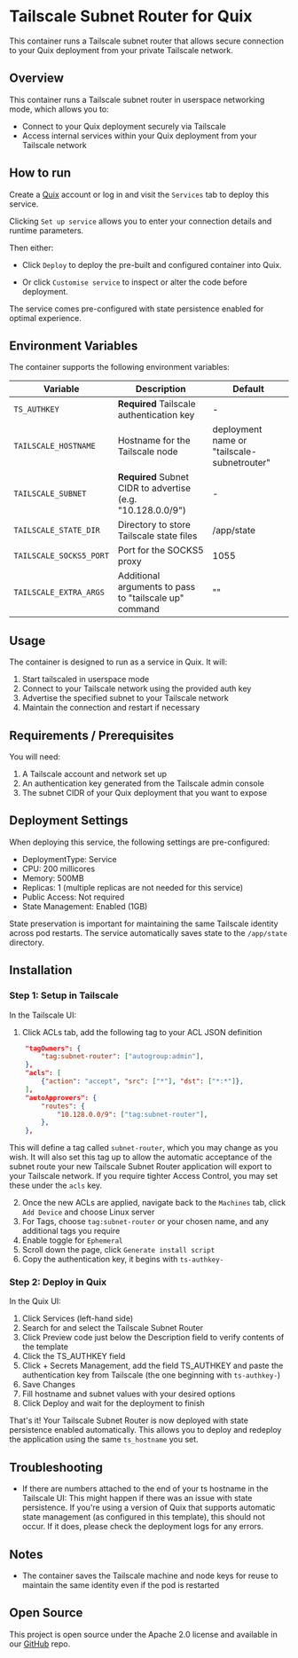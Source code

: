 # Tailscale Subnet Router for Quix

This container runs a Tailscale subnet router that allows secure connection to your Quix deployment from your private Tailscale network.

## Overview

This container runs a Tailscale subnet router in userspace networking mode, which allows you to:
- Connect to your Quix deployment securely via Tailscale
- Access internal services within your Quix deployment from your Tailscale network

## How to run

Create a [Quix](https://portal.platform.quix.io/signup?xlink=github) account or log in and visit the `Services` tab to deploy this service.

Clicking `Set up service` allows you to enter your connection details and runtime parameters.

Then either: 
* Click `Deploy` to deploy the pre-built and configured container into Quix.

* Or click `Customise service` to inspect or alter the code before deployment.

The service comes pre-configured with state persistence enabled for optimal experience.

## Environment Variables

The container supports the following environment variables:

| Variable | Description | Default |
|----------|-------------|---------|
| `TS_AUTHKEY` | **Required** Tailscale authentication key | - |
| `TAILSCALE_HOSTNAME` | Hostname for the Tailscale node | deployment name or "tailscale-subnetrouter" |
| `TAILSCALE_SUBNET` | **Required** Subnet CIDR to advertise (e.g. "10.128.0.0/9") | - |
| `TAILSCALE_STATE_DIR` | Directory to store Tailscale state files | /app/state |
| `TAILSCALE_SOCKS5_PORT` | Port for the SOCKS5 proxy | 1055 |
| `TAILSCALE_EXTRA_ARGS` | Additional arguments to pass to "tailscale up" command | "" |

## Usage

The container is designed to run as a service in Quix. It will:

1. Start tailscaled in userspace mode
2. Connect to your Tailscale network using the provided auth key
3. Advertise the specified subnet to your Tailscale network
4. Maintain the connection and restart if necessary

## Requirements / Prerequisites

You will need:
1. A Tailscale account and network set up
2. An authentication key generated from the Tailscale admin console
3. The subnet CIDR of your Quix deployment that you want to expose

## Deployment Settings

When deploying this service, the following settings are pre-configured:
- DeploymentType: Service
- CPU: 200 millicores
- Memory: 500MB
- Replicas: 1 (multiple replicas are not needed for this service)
- Public Access: Not required
- State Management: Enabled (1GB)

State preservation is important for maintaining the same Tailscale identity across pod restarts. The service automatically saves state to the `/app/state` directory.

## Installation

### Step 1: Setup in Tailscale

In the Tailscale UI:
1. Click ACLs tab, add the following tag to your ACL JSON definition
```json
	"tagOwners": {
		"tag:subnet-router": ["autogroup:admin"],
	},
	"acls": [
		{"action": "accept", "src": ["*"], "dst": ["*:*"]},
	],
	"autoApprovers": {
		"routes": {
			"10.128.0.0/9": ["tag:subnet-router"],
		},
	},
```
This will define a tag called `subnet-router`, which you may change as you wish. It will also set this tag up to allow the automatic acceptance of the subnet route your new Tailscale Subnet Router application will export to your Tailscale network. If you require tighter Access Control, you may set these under the `acls` key.

2. Once the new ACLs are applied, navigate back to the `Machines` tab, click `Add Device` and choose Linux server
3. For Tags, choose `tag:subnet-router` or your chosen name, and any additional tags you require
4. Enable toggle for `Ephemeral`
5. Scroll down the page, click `Generate install script`
6. Copy the authentication key, it begins with `ts-authkey-`

### Step 2: Deploy in Quix

In the Quix UI:
1. Click Services (left-hand side)
2. Search for and select the Tailscale Subnet Router
3. Click Preview code just below the Description field to verify contents of the template
4. Click the TS_AUTHKEY field
5. Click + Secrets Management, add the field TS_AUTHKEY and paste the authentication key from Tailscale (the one beginning with `ts-authkey-`)
6. Save Changes
7. Fill hostname and subnet values with your desired options
8. Click Deploy and wait for the deployment to finish

That's it! Your Tailscale Subnet Router is now deployed with state persistence enabled automatically. This allows you to deploy and redeploy the application using the same `ts_hostname` you set.

## Troubleshooting

- If there are numbers attached to the end of your ts hostname in the Tailscale UI:
This might happen if there was an issue with state persistence. If you're using a version of Quix that supports automatic state management (as configured in this template), this should not occur. If it does, please check the deployment logs for any errors.

## Notes

- The container saves the Tailscale machine and node keys for reuse to maintain the same identity even if the pod is restarted

## Open Source

This project is open source under the Apache 2.0 license and available in our [GitHub](https://github.com/quixio/quix-samples) repo.
